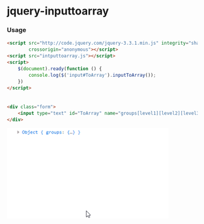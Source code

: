 # jquery-inputtoarray
### Usage
```html
<script src="http://code.jquery.com/jquery-3.3.1.min.js" integrity="sha256-FgpCb/KJQlLNfOu91ta32o/NMZxltwRo8QtmkMRdAu8="
        crossorigin="anonymous"></script>
<script src="intputtoarray.js"></script>
<script>
    $(document).ready(function () {
        console.log($('input#ToArray').inputToArray());
    })
</script>


<div class="form">
    <input type="text" id="ToArray" name="groups[level1][level2][level3]" value="This is the value"/>>
</div>
```
[![Screenshot](https://raw.githubusercontent.com/varunsridharan/jquery-inputtoarray/master/view.gif)](https://raw.githubusercontent.com/varunsridharan/jquery-inputtoarray/master/view.gif)
